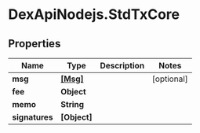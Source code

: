 # DexApiNodejs.StdTxCore

## Properties
Name | Type | Description | Notes
------------ | ------------- | ------------- | -------------
**msg** | [**[Msg]**](Msg.md) |  | [optional] 
**fee** | **Object** |  | 
**memo** | **String** |  | 
**signatures** | **[Object]** |  | 
